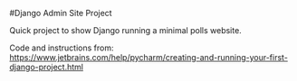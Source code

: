 #Django Admin Site Project

Quick project to show Django running a minimal polls website.

Code and instructions from: https://www.jetbrains.com/help/pycharm/creating-and-running-your-first-django-project.html

